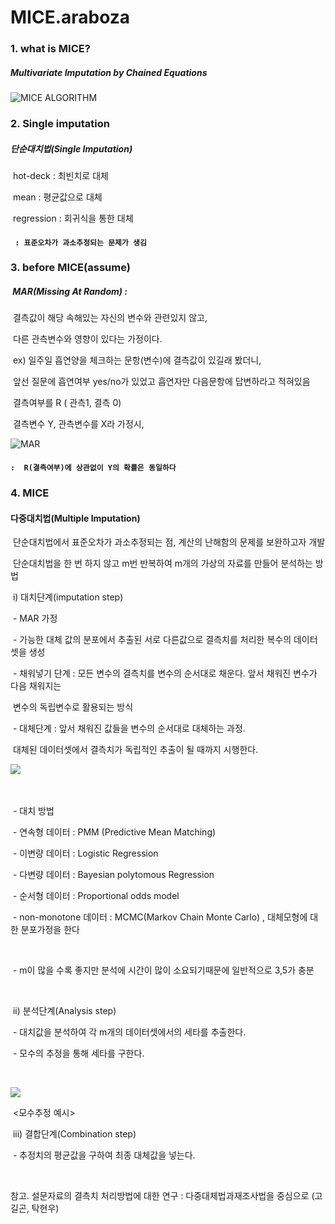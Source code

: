# MICE.araboza



### 1. what is MICE?

##### 	 Multivariate Imputation by Chained Equations

![MICE ALGORITHM](https://cdn-images-1.medium.com/max/1600/1*Cw4F1pzPug0BT5XNdF_P3Q.png)

### 2. Single imputation

##### 	단순대치법(Single Imputation)

​		hot-deck : 최빈치로 대체

​		mean : 평균값으로 대체

​		regression : 회귀식을 통한 대체



#### 	` : 표준오차가 과소추정되는 문제가 생김`



### 3. before MICE(assume)

##### ​	MAR(Missing At Random) : 

​		결측값이 해당 속해있는 자신의 변수와 관련있지 않고, 

​		다른 관측변수와 영향이 있다는 가정이다.

​		ex) 일주일 흡연양을 체크하는 문항(변수)에 결측값이 있길래 봤더니,

​		앞선 질문에 흡연여부 yes/no가 있었고 흡연자만 다음문항에 답변하라고 적혀있음



​			결측여부를 R ( 관측1, 결측 0)

​			결측변수 Y, 관측변수를 X라 가정시,



![MAR](https://ssl.pstatic.net/images.se2/smedit/2015/6/20/ib5a2wnze6ksr8.jpg)



#### 	 ` :  R(결측여부)에 상관없이 Y의 확률은 동일하다 ` 



### 4. MICE

#### 	다중대치법(Multiple Imputation)



​	단순대치법에서 표준오차가 과소추정되는 점, 계산의 난해함의 문제를 보완하고자 개발

​	단순대치법을 한 번 하지 않고 m번 반복하여 m개의 가상의 자료를 만들어 분석하는 방법



​	i) 대치단계(imputation step)

​		-  MAR 가정

​		- 가능한 대체 값의 분포에서 추출된 서로 다른값으로 결측치를 처리한 복수의 데이터 셋을 생성

​		- 채워넣기 단계 : 모든 변수의 결측치를 변수의 순서대로 채운다. 앞서 채워진 변수가 다음 채워지는

​			변수의 독립변수로 활용되는 방식

​		- 대체단계 : 앞서 채워진 값들을 변수의 순서대로 대체하는 과정. 

​			대체된 데이터셋에서 결측치가 독립적인 추출이 될 때까지 시행한다.

​	<img src='https://user-images.githubusercontent.com/44566113/51376507-d9acfa00-1b4b-11e9-9de9-638e85b4b7c5.PNG'>

​		

​		- 대치 방법   

​			- 연속형 데이터 : PMM (Predictive Mean Matching)

​			- 이변량 데이터 : Logistic Regression

​			- 다변량 데이터 : Bayesian polytomous Regression     

​			- 순서형 데이터 : Proportional odds model 

​			- non-monotone 데이터 :  MCMC(Markov Chain Monte Carlo) , 대체모형에 대한 분포가정을 한다

​			

​		-  m이 많을 수록 좋지만 분석에 시간이 많이 소요되기때문에 일반적으로 3,5가 충분

​	

​	ii) 분석단계(Analysis step)

​		- 대치값을 분석하여 각 m개의 데이터셋에서의 세타를 추출한다. 

​		- 모수의 추정을 통해 세타를 구한다.	   

​	



<img src='https://user-images.githubusercontent.com/44566113/51255129-f3ccc800-19e5-11e9-9d8c-98090da0c2d0.png' >

​							<모수추정 예시>





​		iii) 결합단계(Combination step)

​		- 추정치의 평균값을 구하여 최종 대체값을 넣는다.

​	











참고. 설문자료의 결측치 처리방법에 대한 연구 : 다중대체법과재조사법을 중심으로 (고길곤, 탁현우)